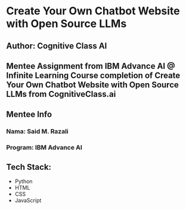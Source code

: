 # Create Your Own Chatbot Website with Open Source LLMs
## Author: Cognitive Class AI

Mentee Assignment from IBM Advance AI @ Infinite Learning 
Course completion of Create Your Own Chatbot Website with Open Source LLMs from CognitiveClass.ai
---

## Mentee Info
### Nama: Said M. Razali
### Program: IBM Advance AI

## Tech Stack:
- Python
- HTML
- CSS
- JavaScript
